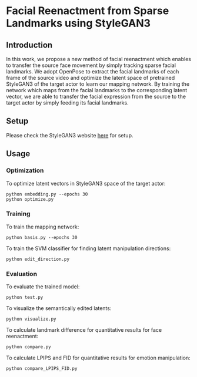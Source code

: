 # Facial Reenactment from Sparse Landmarks using StyleGAN3

## Introduction
In this work, we propose a new method of facial reenactment which enables to transfer the source 
face movement by simply tracking sparse facial landmarks.  We adopt OpenPose to extract the facial 
landmarks of each frame of the source video and optimize the latent space of pretrained StyleGAN3 of the target actor
to learn our mapping network. By training the network which maps from the facial landmarks to the corresponding 
latent vector, we are able to transfer the facial expression from the source to the target actor by 
simply feeding its facial landmarks.

## Setup
Please check the StyleGAN3 website [here](https://github.com/NVlabs/stylegan3) for setup.

## Usage
### Optimization
To optimize latent vectors in StyleGAN3 space of the target actor:
```shell
python embedding.py --epochs 30
python optimize.py
```

### Training
To train the mapping network:
```shell
python basis.py --epochs 30
```
To train the SVM classifier for finding latent manipulation directions:
```shell
python edit_direction.py
```

### Evaluation
To evaluate the trained model:
```shell
python test.py
```
To visualize the semantically edited latents:
```shell
python visualize.py
```
To calculate landmark difference for quantitative results for face reenactment:
```shell
python compare.py
```
To calculate LPIPS and FID for quantitative results for emotion manipulation:
```shell
python compare_LPIPS_FID.py
```
